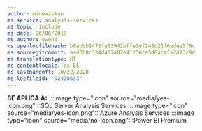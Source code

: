 ```yaml
---
author: minewiskan
ms.service: analysis-services
ms.topic: include
ms.date: 06/06/2019
ms.author: owend
ms.openlocfilehash: b0abbb1473fa63942bffe2ef243d21f6edee5f6c
ms.sourcegitcommit: ead0b8c334d487a07e41256ce5d6acafa2d23c9d
ms.translationtype: HT
ms.contentlocale: es-ES
ms.lasthandoff: 10/22/2020
ms.locfileid: "92438633"
---
```

**SE APLICA A:** :::image type="icon" source="media/yes-icon.png":::SQL Server Analysis Services :::image type="icon" source="media/yes-icon.png":::Azure Analysis Services :::image type="icon" source="media/no-icon.png":::Power BI Premium
